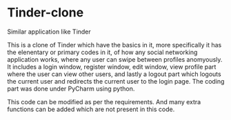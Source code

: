 # Tinder-clone
Similar application like Tinder

This is a clone of Tinder which have the basics in it, more specifically it has the elenentary or primary codes in it, of how any social networking application works, where any user can swipe between profiles anomyously. It includes a login window, register window, edit window, view profile part where the user can view other users, and lastly a logout part which logouts the current user and redirects the current user to the login page. The coding part was done under PyCharm using python.

This code can be modified as per the requirements. And many extra functions can be added which are not present in this code.
